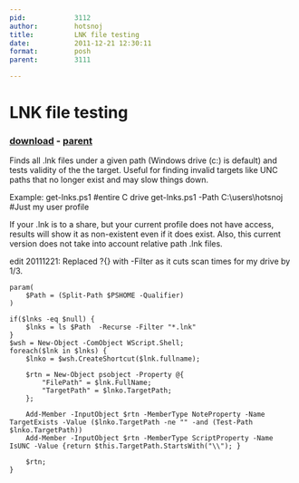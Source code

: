 ```yaml
---
pid:            3112
author:         hotsnoj
title:          LNK file testing
date:           2011-12-21 12:30:11
format:         posh
parent:         3111

---
```


# LNK file testing

### [download](//scripts/3112.ps1) - [parent](//scripts/3111.md)

Finds all .lnk files under a given path (Windows drive (c:\) is default) and tests validity of the the target. Useful for finding invalid targets like UNC paths that no longer exist and may slow things down.

Example:
get-lnks.ps1 #entire C drive
get-lnks.ps1 -Path C:\users\hotsnoj #Just my user profile

If your .lnk is to a share, but your current profile does not have access, results will show it as non-existent even if it does exist. Also, this current version does not take into account relative path .lnk files. 

edit 20111221: Replaced ?{} with -Filter as it cuts scan times for my drive by 1/3.

```posh
param(
    $Path = (Split-Path $PSHOME -Qualifier)
)

if($lnks -eq $null) {
    $lnks = ls $Path  -Recurse -Filter "*.lnk"
}
$wsh = New-Object -ComObject WScript.Shell;
foreach($lnk in $lnks) {
    $lnko = $wsh.CreateShortcut($lnk.fullname);
    
    $rtn = New-Object psobject -Property @{
        "FilePath" = $lnk.FullName;
        "TargetPath" = $lnko.TargetPath;
    };
    
    Add-Member -InputObject $rtn -MemberType NoteProperty -Name TargetExists -Value ($lnko.TargetPath -ne "" -and (Test-Path $lnko.TargetPath))
    Add-Member -InputObject $rtn -MemberType ScriptProperty -Name IsUNC -Value {return $this.TargetPath.StartsWith("\\"); }
    
    $rtn;
}
```
